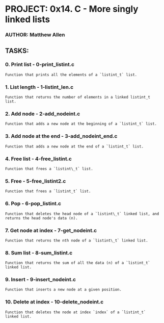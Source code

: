 # PROJECT: 0x14. C - More singly linked lists
### AUTHOR: Matthew Allen

## TASKS:
### 0. Print list - 0-print\_listint.c

	Function that prints all the elements of a `listint_t` list.

### 1. List length - 1-listint\_len.c

	Function that returns the number of elements in a linked listint_t list.

### 2. Add node - 2-add\_nodeint.c
	
	Function that adds a new node at the beginning of a `listint_t` list.

### 3. Add node at the end - 3-add\_nodeint\_end.c

	Function that adds a new node at the end of a `listint_t` list.

### 4. Free list - 4-free\_listint.c

	Function that frees a `listint\_t` list.

### 5. Free - 5-free\_listint2.c

	Function that frees a `listint_t` list.

### 6. Pop - 6-pop\_listint.c

	Function that deletes the head node of a `listint\_t` linked list, and returns the head node's data (n).

### 7. Get node at index - 7-get\_nodeint.c

	Function that returns the nth node of a `listint\_t` linked list.

### 8. Sum list - 8-sum\_listint.c

	Function that returns the sum of all the data (n) of a `listint_t` linked list.

### 9. Insert - 9-insert\_nodeint.c

	Function that inserts a new node at a given position.

### 10. Delete at index - 10-delete\_nodeint.c

	Function that deletes the node at index `index` of a `listint_t` linked list.
